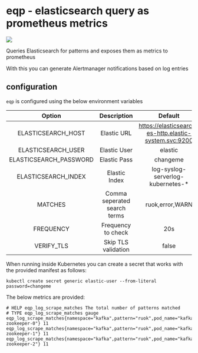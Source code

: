 # eqp - elasticsearch query as prometheus metrics

[![](https://goreportcard.com/badge/github.com/tomdoherty/eqp)](https://goreportcard.com/report/github.com/tomdoherty/eqp)

Queries Elasticsearch for patterns and exposes them as metrics to
prometheus

With this you can generate Alertmanager notifications based on log entries

## configuration

`eqp` is configured using the below environment variables

| Option                 | Description                  | Default                                               |
| :--------------------: | :--------------------------: | :---------------------------------------------------: |
| ELASTICSEARCH_HOST     | Elastic URL                  | https://elasticsearch-es-http.elastic-system.svc:9200 |
| ELASTICSEARCH_USER     | Elastic User                 | elastic                                               |
| ELASTICSEARCH_PASSWORD | Elastic Pass                 | changeme                                              |
| ELASTICSEARCH_INDEX    | Elastic Index                | log-syslog-serverlog-kubernetes-*                     |
| MATCHES                | Comma seperated search terms | ruok,error,WARN                                       |
| FREQUENCY              | Frequency to check           | 20s                                                   |
| VERIFY_TLS             | Skip TLS validation          | false                                                 |


When running inside Kubernetes you can create a secret that works with
the provided manifest as follows:

```shell
kubectl create secret generic elastic-user --from-literal password=changeme
```

The below metrics are provided:

```shell
# HELP eqp_log_scrape_matches The total number of patterns matched
# TYPE eqp_log_scrape_matches gauge
eqp_log_scrape_matches{namespace="kafka",pattern="ruok",pod_name="kafka-zookeeper-0"} 11
eqp_log_scrape_matches{namespace="kafka",pattern="ruok",pod_name="kafka-zookeeper-1"} 11
eqp_log_scrape_matches{namespace="kafka",pattern="ruok",pod_name="kafka-zookeeper-2"} 11
```
